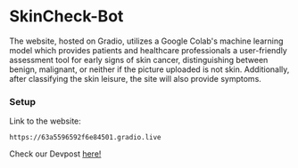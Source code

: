 # SkinCheck-Bot
The website, hosted on Gradio, utilizes a Google Colab's machine learning model which provides patients and healthcare professionals a user-friendly assessment tool for early signs of skin cancer, distinguishing between benign, malignant, or neither if the picture uploaded is not skin. Additionally, after classifying the skin leisure, the site will also provide symptoms.

### Setup
Link to the website:
  ```
  https://63a5596592f6e84501.gradio.live
``` 
Check our Devpost [here!](https://devpost.com/software/epicdermis?ref_content=user-portfolio&ref_feature=in_progress)
